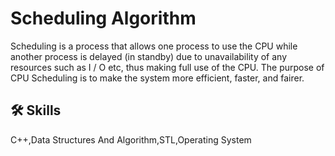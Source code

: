 
# Scheduling Algorithm

Scheduling is a process that allows one process to use the CPU while another process is delayed (in standby) due to unavailability of any resources such as I / O etc, thus making full use of the CPU. The purpose of CPU Scheduling is to make the system more efficient, faster, and fairer.


## 🛠 Skills
C++,Data Structures And Algorithm,STL,Operating System


